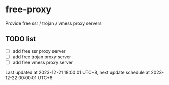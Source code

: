
# free-proxy
Provide free ssr / trojan / vmess proxy servers


## TODO list
- [ ] add free ssr proxy server
- [ ] add free trojan proxy server
- [ ] add free vmess proxy server

Last updated at 2023-12-21 18:00:01 UTC+8, next update schedule at 2023-12-22 00:00:01 UTC+8

